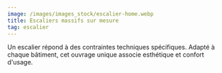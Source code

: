 ```yaml
---
image: /images/images_stock/escalier-home.webp
title: Escaliers massifs sur mesure
tag: escalier
---
```


Un escalier répond à des contraintes techniques spécifiques. Adapté à chaque bâtiment, cet ouvrage unique associe esthétique et confort d'usage.
